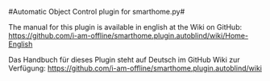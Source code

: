 #Automatic Object Control plugin for smarthome.py#

The manual for this plugin is available in english at the Wiki on GitHub: <https://github.com/i-am-offline/smarthome.plugin.autoblind/wiki/Home-English>

Das Handbuch für dieses Plugin steht auf Deutsch im GitHub Wiki zur Verfügung: <https://github.com/i-am-offline/smarthome.plugin.autoblind/wiki>

